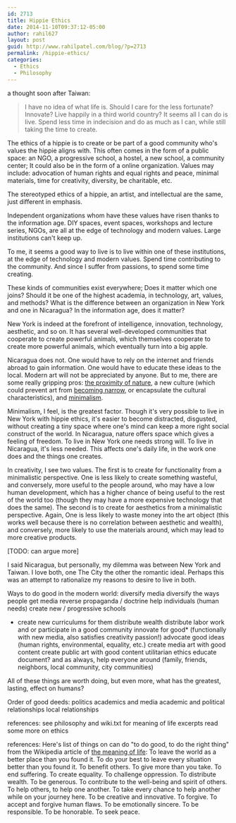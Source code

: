 ```yaml
---
id: 2713
title: Hippie Ethics
date: 2014-11-10T09:37:12-05:00
author: rahil627
layout: post
guid: http://www.rahilpatel.com/blog/?p=2713
permalink: /hippie-ethics/
categories:
  - Ethics
  - Philosophy
---
```

a thought soon after Taiwan:
<blockquote>I have no idea of what life is. Should I care for the less fortunate? Innovate? Live happily in a third world country? It seems all I can do is live. Spend less time in indecision and do as much as I can, while still taking the time to create.</blockquote>

The ethics of a hippie is to create or be part of a good community who's values the hippie aligns with. This often comes in the form of a public space: an NGO, a progressive school, a hostel, a new school, a community center; It could also be in the form of a online organization. Values may include: advocation of human rights and equal rights and peace, minimal materials, time for creativity, diversity, be charitable, etc.

The stereotyped ethics of a hippie, an artist, and intellectual are the same, just different in emphasis.

Independent organizations whom have these values have risen thanks to the information age. DIY spaces, event spaces, workshops and lecture series, NGOs, are all at the edge of technology and modern values. Large institutions can't keep up.

To me, it seems a good way to live is to live within one of these institutions, at the edge of technology and modern values. Spend time contributing to the community. And since I suffer from passions, to spend some time creating.

These kinds of communities exist everywhere; Does it matter which one joins? Should it be one of the highest academia, in technology, art, values, and methods? What is the difference between an organization in New York and one in Nicaragua? In the information age, does it matter?

New York is indeed at the forefront of intelligence, innovation, technology, aesthetic, and so on. It has several well-developed communities that cooperate to create powerful animals, which themselves cooperate to create more powerful animals, which eventually turn into a big apple.

Nicaragua does not. One would have to rely on the internet and friends abroad to gain information. One would have to educate these ideas to the local. Modern art will not be appreciated by anyone. But to me, there are some really gripping pros: <a href="http://www.rahilpatel.com/blog/imitate-nature-or-art" title="Imitate Nature or Art">the proximity of nature</a>, a new culture (which could prevent art from <a href="http://www.rahilpatel.com/blog/universalism-in-art" title="Universalism in Art">becoming narrow</a>, or encapsulate the cultural characteristics), and <a href="http://www.rahilpatel.com/blog/minimalism-ethics" title="Minimalism Ethics">minimalism</a>.

Minimalism, I feel, is the greatest factor. Though it's very possible to live in New York with hippie ethics, it's easier to become distracted, disgusted, without creating a tiny space where one's mind can keep a more right social construct of the world. In Nicaragua, nature offers space which gives a feeling of freedom. To live in New York one needs strong will. To live in Nicaragua, it's less needed. This affects one's daily life, in the work one does and the things one creates.

In creativity, I see two values. The first is to create for functionality from a minimalistic perspective. One is less likely to create something wasteful, and conversely, more useful to the people around, who may have a low human development, which has a higher chance of being useful to the rest of the world too (though they may have a more expensive technology that does the same). The second is to create for aesthetics from a minimalistic perspective. Again, One is less likely to waste money into the art object (this works well because there is no correlation between aesthetic and wealth), and conversely, more likely to use the materials around, which may lead to more creative products.

[TODO: can argue more]

I said Nicaragua, but personally, my dilemma was between New York and Taiwan. I love both, one The City the other the romantic ideal. Perhaps this was an attempt to rationalize my reasons to desire to live in both.

Ways to do good in the modern world:
diversify media
diversify the ways people get media
reverse propaganda / doctrine
help individuals (human needs)
create new / progressive schools
- create new curriculums for them
distribute wealth
distribute labor
work and or participate in a good community
innovate for good* (functionally with new media, also satisfies creativity passion!)
advocate good ideas (human rights, environmental, equality, etc.)
create media art with good content
create public art with good content
utilitarian ethics
educate
document?
and as always, help everyone around (family, friends, neighbors, local community, city communities)

All of these things are worth doing, but even more, what has the greatest, lasting, effect on humans?

Order of good deeds:
politics
academics and media
academic and political relationships
local relationships

references:
see philosophy and wiki.txt for meaning of life excerpts
read some more on ethics

references:
Here's list of things on can do "to do good, to do the right thing" from the Wikipedia article of <a href="http://en.wikipedia.org/wiki/Meaning_of_life#To_do_good.2C_to_do_the_right_thing">the meaning of life</a>:
To leave the world as a better place than you found it.
To do your best to leave every situation better than you found it.
To benefit others.
To give more than you take.
To end suffering.
To create equality.
To challenge oppression.
To distribute wealth.
To be generous.
To contribute to the well-being and spirit of others.
To help others, to help one another.
To take every chance to help another while on your journey here.
To be creative and innovative.
To forgive.
To accept and forgive human flaws.
To be emotionally sincere.
To be responsible.
To be honorable.
To seek peace.